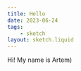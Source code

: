 ```yaml
---
title: Hello
date: 2023-06-24
tags:
    - sketch
layout: sketch.liquid
---
```


Hi! My name is Artem)

